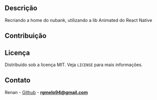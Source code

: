 ## Descrição

Recriando a home do nubank, utilizando a lib Animated do React Native

<!-- CONTRIBUTING -->

## Contribuição

<!-- LICENSE -->

## Licença

Distribuído sob a licença MIT. Veja `LICENSE` para mais informações.

<!-- CONTACT -->

## Contato

Renan - [Github](https://github.com/RgMellon) - **rgmelo94@gmail.com**
